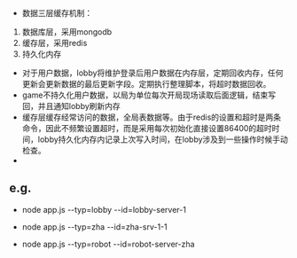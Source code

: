 * 数据三层缓存机制：
1. 数据库层，采用mongodb
2. 缓存层，采用redis
3. 持久化内存

* 对于用户数据，lobby将维护登录后用户数据在内存层，定期回收内存，任何更新会更新数据的最后更新字段。定期执行整理脚本，将超时数据回收。
* game不持久化用户数据，以局为单位每次开局现场读取后面逻辑，结束写回，并且通知lobby刷新内存
* 缓存层缓存经常访问的数据，全局表数据等。由于redis的设置和超时是两条命令，因此不频繁设置超时，而是采用每次初始化直接设置86400的超时时间，lobby持久化内存内记录上次写入时间，在lobby涉及到一些操作时候手动检查。
* 

e.g.
----------
* node app.js --typ=lobby --id=lobby-server-1 

* node app.js --typ=zha --id=zha-srv-1-1

* node app.js --typ=robot --id=robot-server-zha